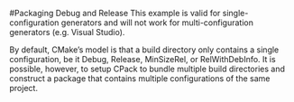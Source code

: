 #Packaging Debug and Release
This example is valid for single-configuration generators and will not work for multi-configuration generators (e.g. Visual Studio).

By default, CMake’s model is that a build directory only contains a single configuration, be it Debug, Release, MinSizeRel, or RelWithDebInfo. 
It is possible, however, to setup CPack to bundle multiple build directories and construct a package that contains multiple configurations of the same project.